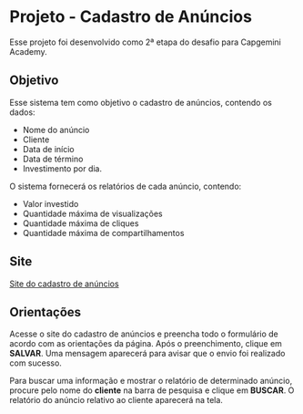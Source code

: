 # Projeto - Cadastro de Anúncios

Esse projeto foi desenvolvido como 2ª etapa do desafio para Capgemini Academy.

## Objetivo

Esse sistema tem como objetivo o cadastro de anúncios, contendo os dados:
- Nome do anúncio
- Cliente
- Data de início
- Data de término
- Investimento por dia.

O sistema fornecerá os relatórios de cada anúncio, contendo: 
- Valor investido
- Quantidade máxima de visualizações
- Quantidade máxima de cliques
- Quantidade máxima de compartilhamentos

## Site 

[Site do cadastro de anúncios](https://plgisele.github.io/cadastro-anuncio/)

## Orientações

Acesse o site do cadastro de anúncios e preencha todo o formulário de acordo com as orientações da página. Após o preenchimento, clique em **SALVAR**. Uma mensagem aparecerá para avisar que o envio foi realizado com sucesso.

Para buscar uma informação e mostrar o relatório de determinado anúncio, procure pelo nome do **cliente** na barra de pesquisa e clique em **BUSCAR**. O relatório do anúncio relativo ao cliente aparecerá na tela.
